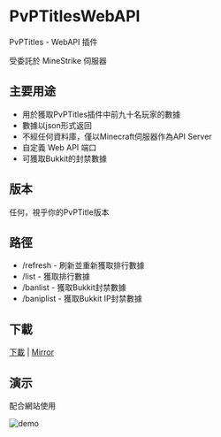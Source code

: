 # PvPTitlesWebAPI

PvPTitles - WebAPI 插件

受委託於 MineStrike 伺服器

## 主要用途

- 用於獲取PvPTitles插件中前九十名玩家的數據
- 數據以json形式返回
- 不經任何資料庫，僅以Minecraft伺服器作為API Server
- 自定義 Web API 端口
- 可獲取Bukkit的封禁數據

## 版本
任何，視乎你的PvPTitle版本

## 路徑
- /refresh - 刷新並重新獲取排行數據
- /list - 獲取排行數據
- /banlist - 獲取Bukkit封禁數據
- /baniplist - 獲取Bukkit IP封禁數據

## 下載
[下載](http://corneey.com/wNwJOp) | [Mirror](http://www.mediafire.com/file/ys32y242bfc8yw1/PvPTitlesWebAPI.jar/file)

## 演示
配合網站使用

![demo](https://gyazo.com/c84ba01ee803c5cf0e460562a7ada967.png)
